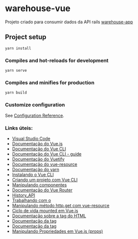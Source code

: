 # warehouse-vue

Projeto criado para consumir dados da API rails [warehouse-app](https://github.com/cellaaleo/warehouse-app)

## Project setup
```
yarn install
```

### Compiles and hot-reloads for development
```
yarn serve
```

### Compiles and minifies for production
```
yarn build
```

### Customize configuration
See [Configuration Reference](https://cli.vuejs.org/config/).

### Links úteis:
- [Visual Studio Code](https://code.visualstudio.com/)
- [Documentação do Vue.js](https://vuejs.org/)
- [Documentação do Vue CLI](https://cli.vuejs.org/)
- [Documentação do Vue CLI - guide](https://cli.vuejs.org/guide/)
- [Documentação do Vuetify](https://v2.vuetifyjs.com/en/)
- [Documentação do vue-resource](https://github.com/pagekit/vue-resource)
- [Documentação do yarn](https://classic.yarnpkg.com/lang/en/docs/install/#debian-stable)
- [Instalando o Vue CLI](https://cli.vuejs.org/guide/installation.html)
- [Criando um projeto com Vue CLI](https://cli.vuejs.org/guide/creating-a-project.html#vue-create)
- [Manipulando componentes](https://v2.vuejs.org/v2/guide/#Composing-with-Components)
- [Documentação do Vue Router](https://router.vuejs.org/)
- [History_API](https://developer.mozilla.org/en-US/docs/Web/API/History_API)
- [Trabalhando com o <router-link>](https://router.vuejs.org/guide/advanced/extending-router-link.html#extending-routerlink)
- [Manipulando método http.get com vue-resource](https://github.com/pagekit/vue-resource/blob/develop/docs/http.md)
- [Ciclo de vida mounted em Vue.js](https://v2.vuejs.org/v2/api/#mounted)
- [Documentação sobre a tag <table> do HTML](https://developer.mozilla.org/en-US/docs/Web/HTML/Element/table)
- [Documentação da tag <thead>](https://developer.mozilla.org/en-US/docs/Web/HTML/Element/thead)
- [Documentação da tag <tbody>](https://developer.mozilla.org/en-US/docs/Web/HTML/Element/tbody)
- [Manipulando Propriedades em Vue.js (props)](https://v2.vuejs.org/v2/guide/components-props.html#ad)